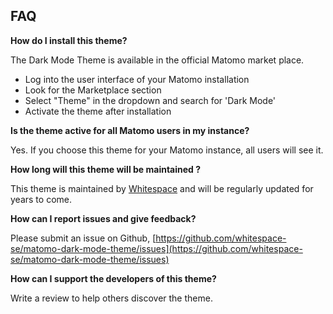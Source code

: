 ## FAQ

**How do I install this theme?**

The Dark Mode Theme is available in the official Matomo market place.

- Log into the user interface of your Matomo installation
- Look for the Marketplace section
- Select "Theme" in the dropdown and search for 'Dark Mode'
- Activate the theme after installation

**Is the theme active for all Matomo users in my instance?**

Yes. If you choose this theme for your Matomo instance, all users will see it.

**How long will this theme will be maintained ?**

This theme is maintained by [Whitespace](https://whitespace.se) and will be regularly updated for years to come.

**How can I report issues and give feedback?**

Please submit an issue on Github, [https://github.com/whitespace-se/matomo-dark-mode-theme/issues](https://github.com/whitespace-se/matomo-dark-mode-theme/issues)

**How can I support the developers of this theme?**

Write a review to help others discover the theme.
